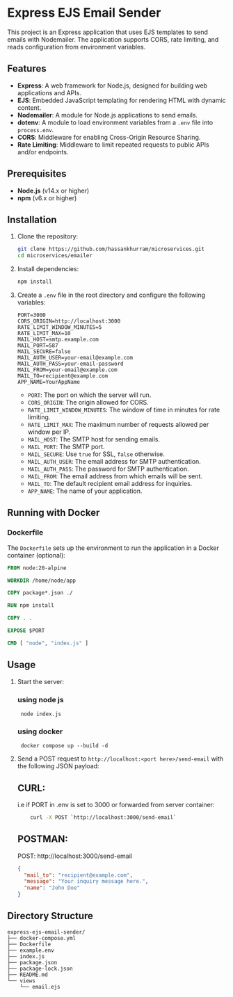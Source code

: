 # Express EJS Email Sender

This project is an Express application that uses EJS templates to send emails with Nodemailer. The application supports CORS, rate limiting, and reads configuration from environment variables.

## Features

- **Express**: A web framework for Node.js, designed for building web applications and APIs.
- **EJS**: Embedded JavaScript templating for rendering HTML with dynamic content.
- **Nodemailer**: A module for Node.js applications to send emails.
- **dotenv**: A module to load environment variables from a `.env` file into `process.env`.
- **CORS**: Middleware for enabling Cross-Origin Resource Sharing.
- **Rate Limiting**: Middleware to limit repeated requests to public APIs and/or endpoints.

## Prerequisites

- **Node.js** (v14.x or higher)
- **npm** (v6.x or higher)

## Installation

1. Clone the repository:

    ```sh
    git clone https://github.com/hassankhurram/microservices.git
    cd microservices/emailer
    ```

2. Install dependencies:

    ```sh
    npm install
    ```

3. Create a `.env` file in the root directory and configure the following variables:

    ```plaintext
    PORT=3000
    CORS_ORIGIN=http://localhost:3000
    RATE_LIMIT_WINDOW_MINUTES=5
    RATE_LIMIT_MAX=10
    MAIL_HOST=smtp.example.com
    MAIL_PORT=587
    MAIL_SECURE=false
    MAIL_AUTH_USER=your-email@example.com
    MAIL_AUTH_PASS=your-email-password
    MAIL_FROM=your-email@example.com
    MAIL_TO=recipient@example.com
    APP_NAME=YourAppName
    ```

    - `PORT`: The port on which the server will run.
    - `CORS_ORIGIN`: The origin allowed for CORS.
    - `RATE_LIMIT_WINDOW_MINUTES`: The window of time in minutes for rate limiting.
    - `RATE_LIMIT_MAX`: The maximum number of requests allowed per window per IP.
    - `MAIL_HOST`: The SMTP host for sending emails.
    - `MAIL_PORT`: The SMTP port.
    - `MAIL_SECURE`: Use `true` for SSL, `false` otherwise.
    - `MAIL_AUTH_USER`: The email address for SMTP authentication.
    - `MAIL_AUTH_PASS`: The password for SMTP authentication.
    - `MAIL_FROM`: The email address from which emails will be sent.
    - `MAIL_TO`: The default recipient email address for inquiries.
    - `APP_NAME`: The name of your application.


## Running with Docker

### Dockerfile

The `Dockerfile` sets up the environment to run the application in a Docker container (optional):

```dockerfile
FROM node:20-alpine

WORKDIR /home/node/app

COPY package*.json ./

RUN npm install

COPY . .

EXPOSE $PORT

CMD [ "node", "index.js" ]
```

## Usage

1. Start the server:

    ### using node js

        node index.js
       
    ### using docker

        docker compose up --build -d
    
         

2. Send a POST request to `http://localhost:<port here>/send-email` with the following JSON payload:

    ## CURL:    

    i.e if PORT in .env is set to 3000 or forwarded from server container:

    ```sh
        curl -X POST `http://localhost:3000/send-email`
    ```

    ## POSTMAN: 
    
    POST: http://localhost:3000/send-email

    ```json
    {
      "mail_to": "recipient@example.com",
      "message": "Your inquiry message here.",
      "name": "John Doe"
    }
    ```

## Directory Structure

```plaintext
express-ejs-email-sender/
├── docker-compose.yml
├── Dockerfile
├── example.env
├── index.js
├── package.json
├── package-lock.json
├── README.md
└── views
    └── email.ejs
```


